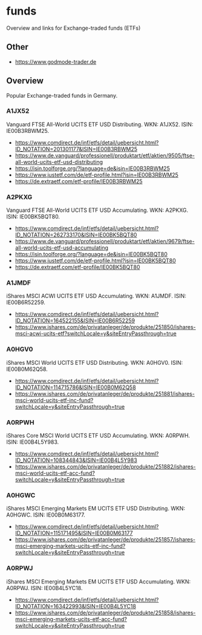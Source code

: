 # funds
Overview and links for Exchange-traded funds (ETFs)

## Other
- https://www.godmode-trader.de

## Overview
Popular Exchange-traded funds in Germany.

### A1JX52
Vanguard FTSE All-World UCITS ETF USD Distributing. WKN: A1JX52. ISIN: IE00B3RBWM25.
- https://www.comdirect.de/inf/etfs/detail/uebersicht.html?ID_NOTATION=201301177&ISIN=IE00B3RBWM25
- https://www.de.vanguard/professionell/produktart/etf/aktien/9505/ftse-all-world-ucits-etf-usd-distributing
- https://isin.toolforge.org/?language=de&isin=IE00B3RBWM25
- https://www.justetf.com/de/etf-profile.html?isin=IE00B3RBWM25
- https://de.extraetf.com/etf-profile/IE00B3RBWM25

### A2PKXG
Vanguard FTSE All-World UCITS ETF USD Accumulating. WKN: A2PKXG. ISIN: IE00BK5BQT80.
- https://www.comdirect.de/inf/etfs/detail/uebersicht.html?ID_NOTATION=262733170&ISIN=IE00BK5BQT80
- https://www.de.vanguard/professionell/produktart/etf/aktien/9679/ftse-all-world-ucits-etf-usd-accumulating
- https://isin.toolforge.org/?language=de&isin=IE00BK5BQT80
- https://www.justetf.com/de/etf-profile.html?isin=IE00BK5BQT80
- https://de.extraetf.com/etf-profile/IE00BK5BQT80

### A1JMDF
iShares MSCI ACWI UCITS ETF USD Accumulating. WKN: A1JMDF. ISIN: IE00B6R52259.
- https://www.comdirect.de/inf/etfs/detail/uebersicht.html?ID_NOTATION=164522155&ISIN=IE00B6R52259
- https://www.ishares.com/de/privatanleger/de/produkte/251850/ishares-msci-acwi-ucits-etf?switchLocale=y&siteEntryPassthrough=true

### A0HGV0
iShares MSCI World UCITS ETF USD Distributing. WKN: A0HGV0. ISIN: IE00B0M62Q58.
- https://www.comdirect.de/inf/etfs/detail/uebersicht.html?ID_NOTATION=114715786&ISIN=IE00B0M62Q58
- https://www.ishares.com/de/privatanleger/de/produkte/251881/ishares-msci-world-ucits-etf-inc-fund?switchLocale=y&siteEntryPassthrough=true

### A0RPWH
iShares Core MSCI World UCITS ETF USD Accumulating. WKN: A0RPWH. ISIN: IE00B4L5Y983.
- https://www.comdirect.de/inf/etfs/detail/uebersicht.html?ID_NOTATION=108344843&ISIN=IE00B4L5Y983
- https://www.ishares.com/de/privatanleger/de/produkte/251882/ishares-msci-world-ucits-etf-acc-fund?switchLocale=y&siteEntryPassthrough=true

### A0HGWC
iShares MSCI Emerging Markets EM UCITS ETF USD Distributing. WKN: A0HGWC. ISIN: IE00B0M63177.
- https://www.comdirect.de/inf/etfs/detail/uebersicht.html?ID_NOTATION=115171495&ISIN=IE00B0M63177
- https://www.ishares.com/de/privatanleger/de/produkte/251857/ishares-msci-emerging-markets-ucits-etf-inc-fund?switchLocale=y&siteEntryPassthrough=true

### A0RPWJ
iShares MSCI Emerging Markets EM UCITS ETF USD Accumulating. WKN: A0RPWJ. ISIN: IE00B4L5YC18.
- https://www.comdirect.de/inf/etfs/detail/uebersicht.html?ID_NOTATION=163422993&ISIN=IE00B4L5YC18
- https://www.ishares.com/de/privatanleger/de/produkte/251858/ishares-msci-emerging-markets-ucits-etf-acc-fund?switchLocale=y&siteEntryPassthrough=true
